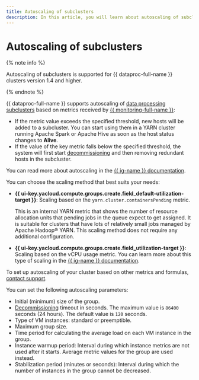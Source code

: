 ```yaml
---
title: Autoscaling of subclusters
description: In this article, you will learn about autoscaling of subclusters.
---
```


# Autoscaling of subclusters

{% note info %}

Autoscaling of subclusters is supported for {{ dataproc-full-name }} clusters version 1.4 and higher.

{% endnote %}


{{ dataproc-full-name }} supports autoscaling of [data processing subclusters](../concepts/index.md) based on metrics received by [{{ monitoring-full-name }}](../../monitoring/concepts/index.md):


* If the metric value exceeds the specified threshold, new hosts will be added to a subcluster. You can start using them in a YARN cluster running Apache Spark or Apache Hive as soon as the host status changes to **Alive**.
* If the value of the key metric falls below the specified threshold, the system will first start [decommissioning](decommission.md) and then removing redundant hosts in the subcluster.

You can read more about autoscaling in the [{{ ig-name }} documentation](../../compute/concepts/instance-groups/scale.md#auto-scale).

You can choose the scaling method that best suits your needs:

* **{{ ui-key.yacloud.compute.groups.create.field_default-utilization-target }}**: Scaling based on the `yarn.cluster.containersPending` metric.

    This is an internal YARN metric that shows the number of resource allocation units that pending jobs in the queue expect to get assigned. It is suitable for clusters that have lots of relatively small jobs managed by Apache Hadoop® YARN. This scaling method does not require any additional configuration.

* **{{ ui-key.yacloud.compute.groups.create.field_utilization-target }}**: Scaling based on the vCPU usage metric. You can learn more about this type of scaling in the [{{ ig-name }} documentation](../../compute/concepts/instance-groups/scale.md#cpu-utilization).

To set up autoscaling of your cluster based on other metrics and formulas, [contact support](../../support/qa.md).

You can set the following autoscaling parameters:

* Initial (minimum) size of the group.
* [Decommissioning](decommission.md) timeout in seconds. The maximum value is `86400` seconds (24 hours). The default value is `120` seconds.
* Type of VM instances: standard or preemptible.
* Maximum group size.
* Time period for calculating the average load on each VM instance in the group.
* Instance warmup period: Interval during which instance metrics are not used after it starts. Average metric values for the group are used instead.
* Stabilization period (minutes or seconds): Interval during which the number of instances in the group cannot be decreased.
